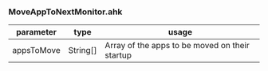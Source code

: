 ### MoveAppToNextMonitor.ahk

| parameter | type | usage
| ---- | ---- | ---- |
| appsToMove | String[] | Array of the apps to be moved on their startup
